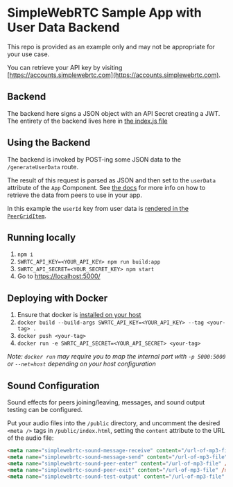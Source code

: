 # SimpleWebRTC Sample App with User Data Backend

This repo is provided as an example only and may not be appropriate for your use case.

You can retrieve your API key by visiting [https://accounts.simplewebrtc.com](https://accounts.simplewebrtc.com).

## Backend

The backend here signs a JSON object with an API Secret creating a JWT. The entirety of the backend lives here in [the index.js file](https://github.com/simplewebrtc/backend-sample-app/blob/master/index.js#L18)

## Using the Backend

The backend is invoked by POST-ing some JSON data to the `/generateUserData` route.

The result of this request is parsed as JSON and then set to the `userData` attribute of the `App` Component. See [the docs](https://docs.simplewebrtc.com/#/User_Data?id=_2-configure-simplewebrtc-with-correct-config-url-and-the-user-data-token) for more info on how to retrieve the data from peers to use in your app.

In this example the `userId` key from user data is [rendered in the `PeerGridItem`](https://github.com/simplewebrtc/backend-sample-app/blob/master/client/src/components/PeerGridItem.tsx#L248).

## Running locally

1. `npm i`
2. `SWRTC_API_KEY=<YOUR_API_KEY> npm run build:app`
4. `SWRTC_API_SECRET=<YOUR_SECRET_KEY> npm start`
5. Go to [https://localhost:5000/](https://localhost:5000)

## Deploying with Docker

1. Ensure that docker is [installed on your host](https://docs.docker.com/get-docker/)
2. `docker build --build-args SWRTC_API_KEY=<YOUR_API_KEY> --tag <your-tag> .`
3. `docker push <your-tag>`
4. `docker run -e SWRTC_API_SECRET=<YOUR_API_SECRET> <your-tag>`

_Note: `docker run` may require you to map the internal port with `-p 5000:5000` or `--net=host` depending on your host configuration_


## Sound Configuration

Sound effects for peers joining/leaving, messages, and sound output testing can be configured.

Put your audio files into the `/public` directory, and uncomment the desired `<meta />` tags in `/public/index.html`, setting the `content` attribute to the URL of the audio file:

```html
<meta name="simplewebrtc-sound-message-receive" content="/url-of-mp3-file" />
<meta name="simplewebrtc-sound-message-send" content="/url-of-mp3-file" />
<meta name="simplewebrtc-sound-peer-enter" content="/url-of-mp3-file" />
<meta name="simplewebrtc-sound-peer-exit" content="/url-of-mp3-file" />
<meta name="simplewebrtc-sound-test-output" content="/url-of-mp3-file" />
```

